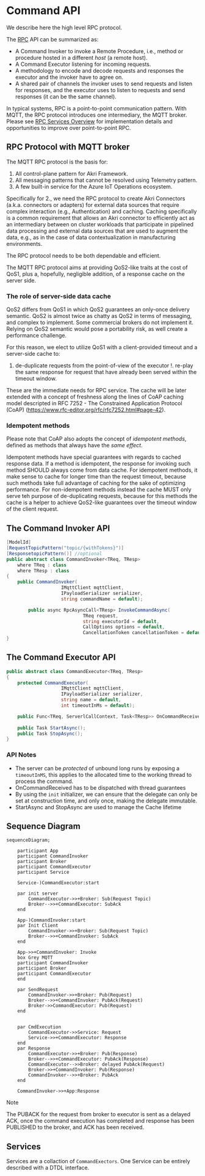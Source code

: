 # Command API

We describe here the high level RPC protocol. 

The [RPC](https://en.wikipedia.org/wiki/Remote_procedure_call) API can be summarized as:

* A Command Invoker to invoke a Remote Procedure, i.e., method or procedure hosted in a different _host_ (a remote host).
* A Command Executor listening for incoming requests.
* A methodology to encode and decode requests and responses the executor and the invoker have to agree on.
* A shared pair of channels the invoker uses to send requests and listen for responses, and the executor uses to listen to requests and send responses (it can be the same channel).

In typical systems, RPC is a point-to-point communication pattern. With MQTT, the RPC protocol introduces one intermediary, the MQTT broker. Please see [RPC Services Overview](mRPC-services-overview.md) for implementation details and opportunities to improve over point-to-point RPC.

## RPC Protocol with MQTT broker

The MQTT RPC protocol is the basis for:

1. All control-plane pattern for Akri Framework.
1. All messaging patterns that cannot be resolved using Telemetry pattern.
1. A few built-in service for the Azure IoT Operations ecosystem.

Specifically for 2., we need the RPC protocol to create Akri Connectors (a.k.a. connectors or adapters) for external data sources that require complex interaction (e.g., Authentication) and caching. Caching specifically is a common requirement that allows an Akri connector to efficiently act as an intermediary between on cluster workloads that participate in pipelined data processing and external data sources that are used to augment the data, e.g., as in the case of data contextualization in manufacturing environments.

The RPC protocol needs to be both dependable and efficient.

The MQTT RPC protocol aims at providing QoS2-like traits at the cost of QoS1, plus a, hopefully, negligible addition, of a response cache on the server side.

### The role of server-side data cache

QoS2 differs from QoS1 in which QoS2 guarantees an only-once delivery semantic. QoS2 is almost twice as chatty as QoS2 in terms of messaging, and complex to implement. Some commercial brokers do not implement it. Relying on QoS2 semantic would pose a portability risk, as well create a performance challenge.

For this reason, we elect to utilize QoS1 with a client-provided timeout and a server-side cache to:

1. de-duplicate requests from the point-of-view of the executor
!. re-play the same response for request that have already been served within the timeout window.

These are the immediate needs for RPC service. The cache will be later extended with a concept of freshness along the lines of CoAP caching model descripted in RFC 7252 - The Constrained Application Protocol (CoAP) (https://www.rfc-editor.org/rfc/rfc7252.html#page-42).

### Idempotent methods

Please note that CoAP also adopts the concept of _idempotent methods_, defined as methods that always have the _same effect_.

Idempotent methods have special guarantees with regards to cached response data. If a method is idempotent, the response for invoking such method SHOULD always come from data cache. For idempotent methods, it make sense to cache for longer time than the request timeout, because such methods take full advantage of caching for the sake of optimizing performance. For non-idempotent methods instead the cache MUST only serve teh purpose of de-duplicating requests, because for this methods the cache is a helper to achieve QoS2-like guarantees over the timeout window of the client request.

## The Command Invoker API

```csharp
[ModelId]
[RequestTopicPattern("topic/{withTokens}")]
[ResponsetopicPattern()] //optional
public abstract class CommandInvoker<TReq, TResp>
    where TReq : class
    where TResp : class
{
    public CommandInvoker(
                    IMqttClient mqttClient, 
                    IPayloadSerializer serializer, 
                    string commandName = default);

        public async RpcAsyncCall<TResp> InvokeCommandAsync(
                            TReq request, 
                            string executorId = default, 
                            CallOptions options = default, 
                            CancellationToken cancellationToken = default);
}
```

## The Command Executor API

```csharp
public abstract class CommandExecutor<TReq, TResp>
{   
    protected CommandExecutor(
                    IMqttClient mqttClient, 
                    IPayloadSerializer serializer, 
                    string name = default, 
                    int timeoutInMs = default);

    public Func<TReq, ServerlCallContext, Task<TResp>> OnCommandReceived { get; init; }
    
    public Task StartAsync();
    public Task StopAsync();
}
```

### API Notes

* The server can be _protected_ of unbound long runs by exposing a `timeoutInMS`, this applies to the allocated time to the working thread to process the command.
* OnCommandReceived has to be dispatched with thread guarantees
* By using the `init` initializer, we can ensure that the delegate can only be set at construction time, and only once, making the delegate immutable.
* StartAsync and StopAsync are used to manage the Cache lifetime

## Sequence Diagram

```mermaid
sequenceDiagram;

    participant App
    participant CommandInvoker
    participant Broker
    participant CommandExecutor
    participant Service

    Service-)CommandExecutor:start

    par init server
        CommandExecutor->>+Broker: Sub(Request Topic)
        Broker-->>+CommandExecutor: SubAck
    end
    
    App-)CommandInvoker:start
    par Init Client
        CommandInvoker->>+Broker: Sub(Request Topic)
        Broker-->>+CommandInvoker: SubAck
    end
    
    App->>+CommandInvoker: Invoke    
    box Grey MQTT
    participant CommandInvoker
    participant Broker
    participant CommandExecutor
    end
    
    par SendRequest
        CommandInvoker->>+Broker: Pub(Request)
        Broker-->>+CommandInvoker: PubAck(Request)
        Broker->>CommandExecutor: Pub(Request)
    end
    

    par CmdExecution
        CommandExecutor->>Service: Request
        Service->>+CommandExecutor: Response
    end
    par Response
        CommandExecutor->>+Broker: Pub(Response)
        Broker-->>+CommandExecutor: PubAck(Response)
        CommandExecutor-->>Broker: delayed PubAck(Request)
        Broker->>+CommandInvoker: Pub(Response)
        CommandInvoker-->>+Broker: PubAck
    end

    CommandInvoker->>+App:Response
```

> [!NOTE]
> The PUBACK for the request from broker to executor is sent as a delayed ACK, once the command execution has completed and response has been PUBLISHED to the broker, and ACK has been received.

## Services

Services are a collaction of `CommandExectors`. One Service can be entirely described with a DTDL interface.
